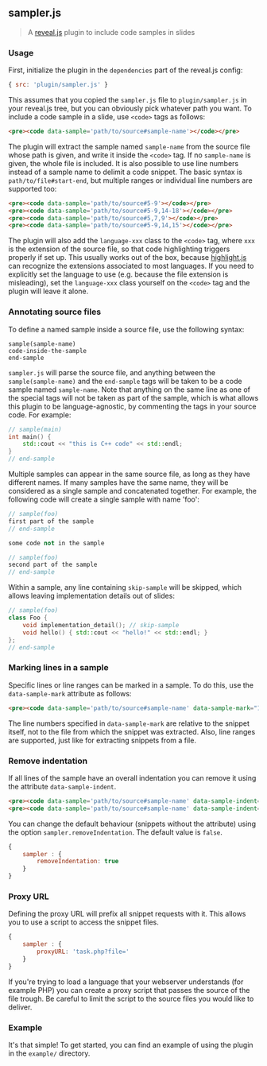 ## sampler.js
> A [reveal.js][] plugin to include code samples in slides


### Usage
First, initialize the plugin in the `dependencies` part of the reveal.js config:

```js
{ src: 'plugin/sampler.js' }
```

This assumes that you copied the `sampler.js` file to `plugin/sampler.js` in
your reveal.js tree, but you can obviously pick whatever path you want. To
include a code sample in a slide, use `<code>` tags as follows:

```html
<pre><code data-sample='path/to/source#sample-name'></code></pre>
```

The plugin will extract the sample named `sample-name` from the source file
whose path is given, and write it inside the `<code>` tag. If no `sample-name`
is given, the whole file is included. It is also possible to use line numbers
instead of a sample name to delimit a code snippet. The basic syntax is
`path/to/file#start-end`, but multiple ranges or individual line numbers
are supported too:

```html
<pre><code data-sample='path/to/source#5-9'></code></pre>
<pre><code data-sample='path/to/source#5-9,14-18'></code></pre>
<pre><code data-sample='path/to/source#5,7,9'></code></pre>
<pre><code data-sample='path/to/source#5-9,14,15'></code></pre>
```

The plugin will also add the `language-xxx` class to the `<code>` tag, where
`xxx` is the extension of the source file, so that code highlighting triggers
properly if set up. This usually works out of the box, because [highlight.js][]
can recognize the extensions associated to most languages. If you need to
explicitly set the language to use (e.g. because the file extension is
misleading), set the `language-xxx` class yourself on the `<code>` tag and
the plugin will leave it alone.

### Annotating source files

To define a named sample inside a source file, use the following syntax:

```
sample(sample-name)
code-inside-the-sample
end-sample
```

`sampler.js` will parse the source file, and anything between the `sample(sample-name)`
and the `end-sample` tags will be taken to be a code sample named `sample-name`.
Note that anything on the same line as one of the special tags will not be taken
as part of the sample, which is what allows this plugin to be language-agnostic,
by commenting the tags in your source code. For example:

```c++
// sample(main)
int main() {
    std::cout << "this is C++ code" << std::endl;
}
// end-sample
```

Multiple samples can appear in the same source file, as long as they have
different names. If many samples have the same name, they will be considered
as a single sample and concatenated together. For example, the following code
will create a single sample with name 'foo':

```c++
// sample(foo)
first part of the sample
// end-sample

some code not in the sample

// sample(foo)
second part of the sample
// end-sample
```

Within a sample, any line containing `skip-sample` will be skipped, which
allows leaving implementation details out of slides:

```c++
// sample(foo)
class Foo {
    void implementation_detail(); // skip-sample
    void hello() { std::cout << "hello!" << std::endl; }
};
// end-sample
```

### Marking lines in a sample
Specific lines or line ranges can be marked in a sample. To do this, use the
`data-sample-mark` attribute as follows:

```html
<pre><code data-sample='path/to/source#sample-name' data-sample-mark="1,3"></code></pre>
```

The line numbers specified in `data-sample-mark` are relative to the snippet
itself, not to the file from which the snippet was extracted. Also, line
ranges are supported, just like for extracting snippets from a file.

### Remove indentation
If all lines of the sample have an overall indentation you can remove it using the 
attribute `data-sample-indent`.

```html
<pre><code data-sample='path/to/source#sample-name' data-sample-indent="remove"></code></pre>
<pre><code data-sample='path/to/source#sample-name' data-sample-indent="keep"></code></pre>
```

You can change the default behaviour (snippets without the attribute) using
the option `sampler.removeIndentation`. The default value is `false`.

```js
{ 
    sampler : {
        removeIndentation: true
    } 
}
```

### Proxy URL
Defining the proxy URL will prefix all snippet requests with it. This allows you to use a script to access the
snippet files.

```js
{ 
    sampler : {
        proxyURL: 'task.php?file='
    } 
}
```

If you're trying to load a language that your webserver understands (for example PHP) you
can create a proxy script that passes the source of the file trough. Be careful to 
limit the script to the source files you would like to deliver.

### Example

It's that simple! To get started, you can find an example of using the plugin
in the `example/` directory.


<!-- Links -->
[highlight.js]: https://highlightjs.org
[reveal.js]: https://github.com/hakimel/reveal.js/
